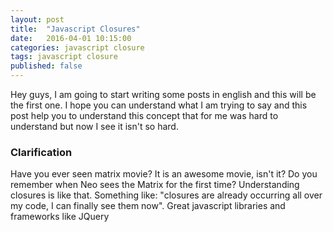 ```yaml
---
layout: post
title:  "Javascript Closures"
date:   2016-04-01 10:15:00
categories: javascript closure
tags: javascript closure
published: false
---
```


Hey guys, I am going to start writing some posts in english and this will be the first one. I hope you can understand what I am trying to say and this post help you to understand this concept that for me was hard to understand but now I see it isn't so hard. 

### Clarification

Have you ever seen matrix movie? It is an awesome movie, isn't it? Do you remember when Neo sees the Matrix for the first time? Understanding closures is like that. Something like: "closures are already occurring all over my code, I can finally see them now". Great javascript libraries and frameworks like JQuery


